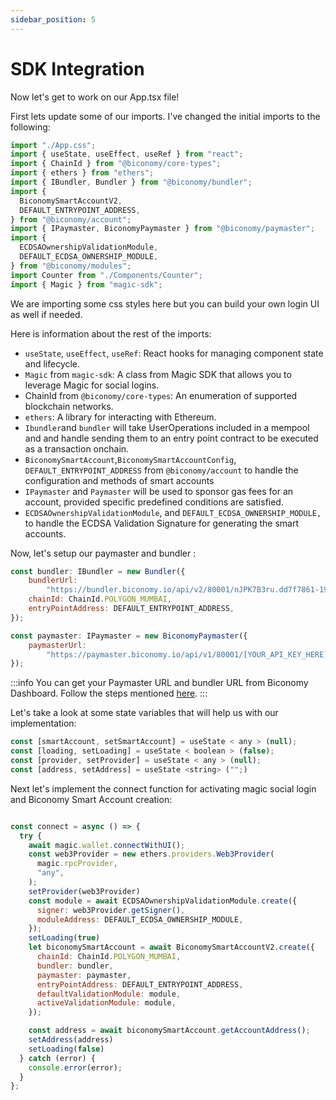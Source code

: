 ```yaml
---
sidebar_position: 5
---
```


# SDK Integration

Now let's get to work on our App.tsx file!

First lets update some of our imports. I've changed the initial imports to the
following:

```js
import "./App.css";
import { useState, useEffect, useRef } from "react";
import { ChainId } from "@biconomy/core-types";
import { ethers } from "ethers";
import { IBundler, Bundler } from "@biconomy/bundler";
import {
  BiconomySmartAccountV2,
  DEFAULT_ENTRYPOINT_ADDRESS,
} from "@biconomy/account";
import { IPaymaster, BiconomyPaymaster } from "@biconomy/paymaster";
import {
  ECDSAOwnershipValidationModule,
  DEFAULT_ECDSA_OWNERSHIP_MODULE,
} from "@biconomy/modules";
import Counter from "./Components/Counter";
import { Magic } from "magic-sdk";
```

We are importing some css styles here but you can build your own login UI as
well if needed.

Here is information about the rest of the imports:

- `useState`, `useEffect`, `useRef`: React hooks for managing component state
  and lifecycle.
- `Magic` from `magic-sdk`: A class from Magic SDK that
  allows you to leverage Magic for social logins.
- ChainId from `@biconomy/core-types`: An enumeration of supported blockchain
  networks.
- `ethers`: A library for interacting with Ethereum.
- `Ibundler`and `bundler` will take UserOperations included in a mempool and
  and handle sending them to an entry point contract to be executed as a
  transaction onchain.
- `BiconomySmartAccount`,`BiconomySmartAccountConfig`,
  `DEFAULT_ENTRYPOINT_ADDRESS` from `@biconomy/account` to handle the
  configuration and methods of smart accounts
- `IPaymaster` and `Paymaster` will be used to sponsor gas fees for an
  account, provided specific predefined conditions are satisfied.
- `ECDSAOwnershipValidationModule`, and `DEFAULT_ECDSA_OWNERSHIP_MODULE,` to handle
  the ECDSA Validation Signature for generating the smart accounts.

Now, let's setup our paymaster and bundler :

```js
const bundler: IBundler = new Bundler({
    bundlerUrl:
        "https://bundler.biconomy.io/api/v2/80001/nJPK7B3ru.dd7f7861-190d-41bd-af80-6877f74b8f44",
    chainId: ChainId.POLYGON_MUMBAI,
    entryPointAddress: DEFAULT_ENTRYPOINT_ADDRESS,
});

const paymaster: IPaymaster = new BiconomyPaymaster({
    paymasterUrl:
        "https://paymaster.biconomy.io/api/v1/80001/[YOUR_API_KEY_HERE]",
});
```

:::info 
You can get your Paymaster URL and bundler URL from Biconomy Dashboard.
Follow the steps mentioned
[here](https://docs.biconomy.io/docs/category/dashboard).
:::

Let's take a look at some state variables that will help us with our
implementation:

```js
const [smartAccount, setSmartAccount] = useState < any > (null);
const [loading, setLoading] = useState < boolean > (false);
const [provider, setProvider] = useState < any > (null);
const [address, setAddress] = useState <string> ("";)
```

Next let's implement the connect function for activating magic social login and Biconomy Smart Account creation: 


```js

const connect = async () => {
  try {
    await magic.wallet.connectWithUI();
    const web3Provider = new ethers.providers.Web3Provider(
      magic.rpcProvider,
      "any",
    );
    setProvider(web3Provider)
    const module = await ECDSAOwnershipValidationModule.create({
      signer: web3Provider.getSigner(),
      moduleAddress: DEFAULT_ECDSA_OWNERSHIP_MODULE,
    });
    setLoading(true)
    let biconomySmartAccount = await BiconomySmartAccountV2.create({
      chainId: ChainId.POLYGON_MUMBAI,
      bundler: bundler,
      paymaster: paymaster,
      entryPointAddress: DEFAULT_ENTRYPOINT_ADDRESS,
      defaultValidationModule: module,
      activeValidationModule: module,
    });

    const address = await biconomySmartAccount.getAccountAddress();
    setAddress(address)
    setLoading(false)
  } catch (error) {
    console.error(error);
  }
};

```
